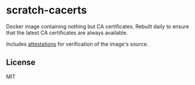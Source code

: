 # scratch-cacerts

Docker image containing nothing but CA certificates. Rebuilt daily to
ensure that the latest CA certificates are always available.

Includes [attestations](https://github.com/jaredallard/scratch-cacerts/attestations) for verification of the image's source.

## License

MIT
